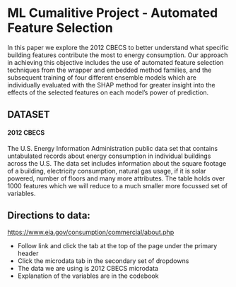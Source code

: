 # ML Cumalitive Project - Automated Feature Selection

In this paper we explore the 2012 CBECS to better understand what specific building features contribute the most to energy consumption. Our approach in achieving this objective includes the use of automated feature selection techniques from the wrapper and embedded method families, and the subsequent training of four different ensemble models which are individually evaluated with the SHAP method for greater insight into the effects of the selected features on each model’s power of prediction.

## DATASET

#### 2012 CBECS

The U.S. Energy Information Administration public data
set that contains untabulated records about energy consumption in individual
buildings across the U.S. The data set includes information about the square
footage of a building, electricity consumption, natural gas usage, if it is solar
powered, number of floors and many more attributes. The table holds over 1000
features which we will reduce to a much smaller more focussed set of variables.

## Directions to data:

https://www.eia.gov/consumption/commercial/about.php

 - Follow link and click the tab at the top of the page under the primary header
 - Click the microdata tab in the secondary set of dropdowns
 - The data we are using is 2012 CBECS microdata
 - Explanation of the variables are in the codebook
